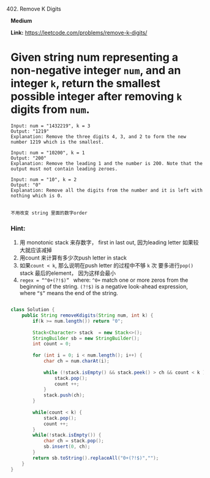 402. Remove K Digits

**Medium**

**Link:** https://leetcode.com/problems/remove-k-digits/

# Given string num representing a non-negative integer `num`, and an integer `k`, return the smallest possible integer after removing `k` digits from  `num`.

```
Input: num = "1432219", k = 3
Output: "1219"
Explanation: Remove the three digits 4, 3, and 2 to form the new number 1219 which is the smallest.

Input: num = "10200", k = 1
Output: "200"
Explanation: Remove the leading 1 and the number is 200. Note that the output must not contain leading zeroes.

Input: num = "10", k = 2
Output: "0"
Explanation: Remove all the digits from the number and it is left with nothing which is 0.


不用改变 string 里面的数字order
```

### Hint:
1. 用 monotonic stack 来存数字， first in last out, 因为leading letter 如果较大就应该减掉
2. 用count 来计算有多少次push letter in stack
3. 如果`count < k`, 那么说明在push letter 的过程中不够 `k` 次 要多进行`pop()` stack 最后的element， 因为这样会最小
4. `regex = “^0+(?!$)” `
where: `^0+` match one or more zeros from the beginning of the string. `(?!$)` is a negative look-ahead expression, where `“$”` means the end of the string. 


```java

class Solution {
    public String removeKdigits(String num, int k) {
        if(k >= num.length()) return "0";
        
        Stack<Character> stack  = new Stack<>();
        StringBuilder sb = new StringBuilder();
        int count = 0;
        
        for (int i = 0; i < num.length(); i++) {
            char ch = num.charAt(i);
            
            while (!stack.isEmpty() && stack.peek() > ch && count < k ) {
                stack.pop();
                count ++;
            }
            stack.push(ch);
        }
        
        while(count < k) {
            stack.pop();
            count ++;
        }
        while(!stack.isEmpty()) {
            char ch = stack.pop();
            sb.insert(0, ch);
        }
        return sb.toString().replaceAll("0+(?!$)","");
    }
}

```
